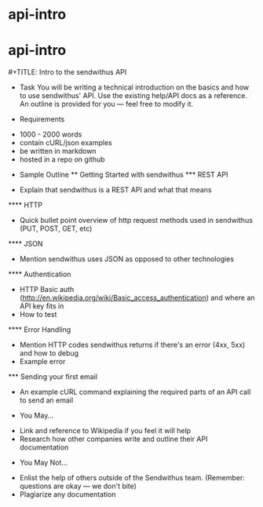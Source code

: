 # api-intro
# api-intro

#+TITLE: Intro to the sendwithus API

* Task
You will be writing a technical introduction on the basics and how to use sendwithus' API. Use the existing help/API docs as a reference. An outline is provided for you — feel free to modify it. 

* Requirements
- 1000 - 2000 words
- contain cURL/json examples
- be written in markdown
- hosted in a repo on github

* Sample Outline
** Getting Started with sendwithus
*** REST API
- Explain that sendwithus is a REST API and what that means

**** HTTP
- Quick bullet point overview of http request methods used in sendwithus (PUT, POST, GET, etc)

**** JSON
- Mention sendwithus uses JSON as opposed to other technologies

**** Authentication
- HTTP Basic auth (http://en.wikipedia.org/wiki/Basic_access_authentication) and where an API key fits in
- How to test

**** Error Handling
- Mention HTTP codes sendwithus returns if there's an error (4xx, 5xx) and how to debug
- Example error

*** Sending your first email
- An example cURL command explaining the required parts of an API call to send an email


* You May…
- Link and reference to Wikipedia if you feel it will help
- Research how other companies write and outline their API documentation

* You May Not…
- Enlist the help of others outside of the Sendwithus team. (Remember: questions are okay — we don't bite)
- Plagiarize any documentation

